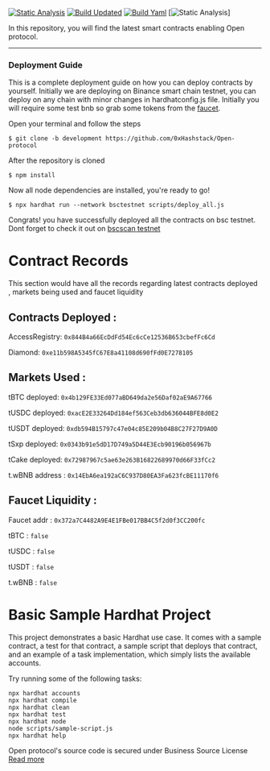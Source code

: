 [![Static Analysis](https://github.com/0xHashstack/Open-contracts/actions/workflows/slither.yml/badge.svg?branch=development-v0.2.0)](https://github.com/0xHashstack/Open-contracts/actions/workflows/slither.yml)     [![Build Updated](https://github.com/0xHashstack/Open-contracts/actions/workflows/main.yml/badge.svg?branch=development-v0.2.0)](https://github.com/0xHashstack/Open-contracts/actions/workflows/main.yml)     [![Build Yaml](https://github.com/0xHashstack/Open-contracts/actions/workflows/build.yml/badge.svg?branch=development-v0.2.0)](https://github.com/0xHashstack/Open-contracts/actions/workflows/build.yml) 
[![Static Analysis](https://github.com/0xHashstack/Open-contracts/tree/tests/tests/badge.svg?branch=development-v0.2.0)]
<!-- [![.github/workflows/greetings.yml](https://github.com/0xHashstack/Open-contracts/actions/workflows/greetings.yml/badge.svg?branch=development-v0.2.0&event=push)](https://github.com/0xHashstack/Open-contracts/actions/workflows/greetings.yml) -->

<!-- [![Test](https://github.com/0xHashstack/Open-contracts/actions/workflows/test.yml/badge.svg)](https://github.com/0xHashstack/Open-contracts/actions/workflows/test.yml) -->

In this repository, you will find the latest smart contracts enabling Open protocol.

------


### Deployment Guide

This is a complete deployment guide on how you can deploy contracts by yourself. Initially we are deploying on Binance smart chain testnet, 
you can deploy on any chain with minor changes in hardhatconfig.js file. Initially you will require some test bnb so grab some tokens from
the [faucet](https://testnet.binance.org/faucet-smart).

Open your terminal and follow the steps

```
$ git clone -b development https://github.com/0xHashstack/Open-protocol
```
After the repository is cloned

```
$ npm install
```
Now all node dependencies are installed, you're ready to go!

```
$ npx hardhat run --network bsctestnet scripts/deploy_all.js
```
Congrats! you have successfully deployed all the contracts on bsc testnet.
Dont forget to check it out on [bscscan testnet](https://testnet.bscscan.com/)

# Contract Records
This section would have all the records regarding latest contracts deployed , markets being used and faucet liquidity

## Contracts Deployed :
AccessRegistry: `0x844B4a66EcDdFd54Ec6cCe12536B653cbefFc6Cd`

Diamond: `0xe11b598A5345fC67E8a41108d690fFd0E7278105`

## Markets Used :

tBTC deployed:  `0x4b129FE33Ed077aBD649da2e56Daf02aE9A67766`

tUSDC deployed:  `0xacE2E33264Dd184ef563Ceb3db636044BFE8d0E2`

tUSDT deployed:  `0xdb594B15797c47e04c85E209b04B8C27F27D9A0D`

tSxp deployed:  `0x0343b91e5dD17D749a5D44E3Ecb90196b056967b`

tCake deployed:  `0x72987967c5ae63e263B16822689970d66F33fCc2`

t.wBNB address : `0x14EbA6ea192aC6C937D80EA3Fa623fcBE11170f6`

## Faucet Liquidity :

Faucet addr :
`0x372a7C4482A9E4E1FBe017BB4C5f2d0f3CC200fc`

tBTC : `false`

tUSDC : `false`

tUSDT : `false`

t.wBNB : `false`


# Basic Sample Hardhat Project

This project demonstrates a basic Hardhat use case. It comes with a sample contract, a test for that contract, a sample script that deploys that contract, and an example of a task implementation, which simply lists the available accounts.

Try running some of the following tasks:

```shell
npx hardhat accounts
npx hardhat compile
npx hardhat clean
npx hardhat test
npx hardhat node
node scripts/sample-script.js
npx hardhat help
```

Open protocol's source code is secured under Business Source License [Read more](https://github.com/0xHashstack/Open-contracts/blob/release-v0.1.2/LICENSE.md)
